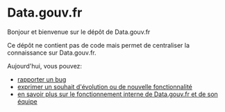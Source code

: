 # Data.gouv.fr

Bonjour et bienvenue sur le dépôt de Data.gouv.fr

Ce dépôt ne contient pas de code mais permet de centraliser la connaissance sur Data.gouv.fr.

Aujourd'hui, vous pouvez:
- [rapporter un bug](https://github.com/etalab/data.gouv.fr/issues/new)
- [exprimer un souhait d'évolution ou de nouvelle fonctionnalité](https://github.com/etalab/data.gouv.fr/issues/new)
- [en savoir plus sur le fonctionnement interne de Data.gouv.fr et de son équipe](https://github.com/etalab/data.gouv.fr/wiki)
